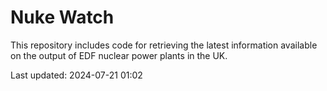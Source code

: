 # Nuke Watch

This repository includes code for retrieving the latest information available on the output of EDF nuclear power plants in the UK.

Last updated: 2024-07-21 01:02